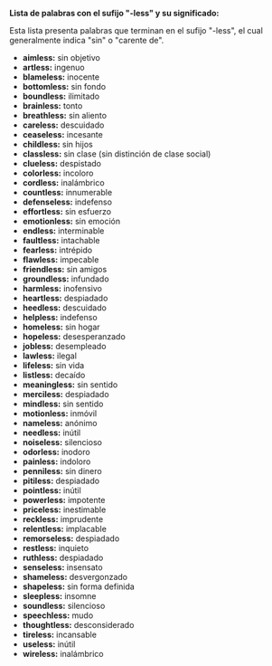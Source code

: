 

**Lista de palabras con el sufijo "-less" y su significado:**

Esta lista presenta palabras que terminan en el sufijo "-less", el cual generalmente indica "sin" o "carente de".

*   **aimless:** sin objetivo
*   **artless:** ingenuo
*   **blameless:** inocente
*   **bottomless:** sin fondo
*   **boundless:** ilimitado
*   **brainless:** tonto
*   **breathless:** sin aliento
*   **careless:** descuidado
*   **ceaseless:** incesante
*   **childless:** sin hijos
*   **classless:** sin clase (sin distinción de clase social)
*   **clueless:** despistado
*   **colorless:** incoloro
*   **cordless:** inalámbrico
*   **countless:** innumerable
*   **defenseless:** indefenso
*   **effortless:** sin esfuerzo
*   **emotionless:** sin emoción
*   **endless:** interminable
*   **faultless:** intachable
*   **fearless:** intrépido
*   **flawless:** impecable
*   **friendless:** sin amigos
*   **groundless:** infundado
*   **harmless:** inofensivo
*   **heartless:** despiadado
*   **heedless:** descuidado
*   **helpless:** indefenso
*   **homeless:** sin hogar
*   **hopeless:** desesperanzado
*   **jobless:** desempleado
*   **lawless:** ilegal
*   **lifeless:** sin vida
*   **listless:** decaído
*   **meaningless:** sin sentido
*   **merciless:** despiadado
*   **mindless:** sin sentido
*   **motionless:** inmóvil
*   **nameless:** anónimo
*   **needless:** inútil
*   **noiseless:** silencioso
*   **odorless:** inodoro
*   **painless:** indoloro
*   **penniless:** sin dinero
*   **pitiless:** despiadado
*   **pointless:** inútil
*   **powerless:** impotente
*   **priceless:** inestimable
*   **reckless:** imprudente
*   **relentless:** implacable
*   **remorseless:** despiadado
*   **restless:** inquieto
*   **ruthless:** despiadado
*   **senseless:** insensato
*   **shameless:** desvergonzado
*   **shapeless:** sin forma definida
*   **sleepless:** insomne
*   **soundless:** silencioso
*   **speechless:** mudo
*   **thoughtless:** desconsiderado
*   **tireless:** incansable
*   **useless:** inútil
*   **wireless:** inalámbrico

